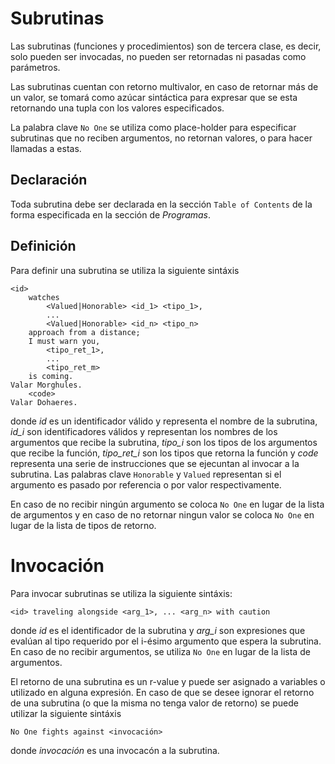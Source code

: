 # Subrutinas

Las subrutinas (funciones y procedimientos) son de
tercera clase, es decir, solo pueden ser invocadas,
no pueden ser retornadas ni pasadas como parámetros.

Las subrutinas cuentan con retorno multivalor, en caso
de retornar más de un valor, se tomará como azúcar sintáctica
para expresar que se esta retornando una tupla con los valores
especificados.

La palabra clave `No One` se utiliza como place-holder
para especificar subrutinas que no reciben argumentos,
no retornan valores, o para hacer llamadas a estas.

## Declaración

Toda subrutina debe ser declarada en la sección
`Table of Contents` de la forma especificada
en la sección de *Programas*.

## Definición

Para definir una subrutina se utiliza la siguiente sintáxis
```
<id>
    watches
        <Valued|Honorable> <id_1> <tipo_1>,
        ...
        <Valued|Honorable> <id_n> <tipo_n>
    approach from a distance;
    I must warn you,
        <tipo_ret_1>,
        ...
        <tipo_ret_m>
    is coming.
Valar Morghules.
    <code>
Valar Dohaeres.
```

donde *id* es un identificador válido y representa el nombre
de la subrutina, *id_i* son identificadores válidos
y representan los nombres de los argumentos que recibe la
subrutina, *tipo_i* son los tipos de los argumentos
que recibe la función, *tipo_ret_i* son los tipos
que retorna la función y *code* representa una serie
de instrucciones que se ejecuntan al invocar a la
subrutina. Las palabras clave `Honorable` y `Valued`
representan si el argumento es pasado por referencia
o por valor respectivamente.

En caso de no recibir ningún argumento se coloca `No One`
en lugar de la lista de argumentos y en caso de no retornar
ningun valor se coloca `No One` en lugar de la lista
de tipos de retorno.

# Invocación

Para invocar subrutinas se utiliza la siguiente sintáxis:
```
<id> traveling alongside <arg_1>, ... <arg_n> with caution
```
donde *id* es el identificador de la subrutina y
*arg_i* son expresiones que evalúan al tipo requerido
por el i-ésimo argumento que espera la subrutina.
En caso de no recibir argumentos, se utiliza `No One`
en lugar de la lista de argumentos.

El retorno de una subrutina es un r-value y puede ser asignado
a variables o utilizado en alguna expresión. En caso de que
se desee ignorar el retorno de una subrutina (o que la misma
no tenga valor de retorno) se puede utilizar la siguiente
sintáxis
```
No One fights against <invocación>
```
donde *invocación* es una invocacón a la subrutina.
